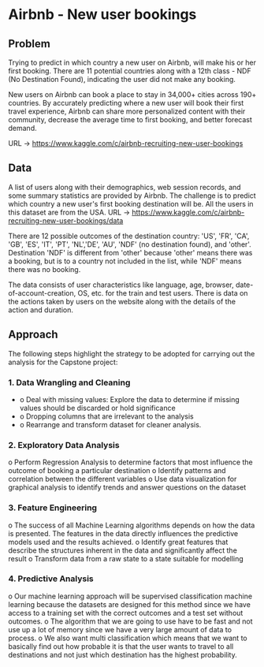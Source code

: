 # Airbnb - New user bookings

## Problem

Trying to predict in which country a new user on Airbnb, will make his or her first booking. There are 11 potential countries along with a 12th class - NDF (No Destination Found), indicating the user did not make any booking.

New users on Airbnb can book a place to stay in 34,000+ cities across 190+ countries. By accurately predicting where a new user will book their first travel experience, Airbnb can share more personalized content with their community, decrease the average time to first booking, and better forecast demand.

URL -> https://www.kaggle.com/c/airbnb-recruiting-new-user-bookings

## Data

A list of users along with their demographics, web session records, and some summary statistics are provided by Airbnb. The challenge is to predict which country a new user's first booking destination will be. All the users in this dataset are from the USA.
URL -> https://www.kaggle.com/c/airbnb-recruiting-new-user-bookings/data

There are 12 possible outcomes of the destination country: 'US', 'FR', 'CA', 'GB', 'ES', 'IT', 'PT', 'NL','DE', 'AU', 'NDF' (no destination found), and 'other'. Destination 'NDF' is different from 'other' because 'other' means there was a booking, but is to a country not included in the list, while 'NDF' means there was no booking. 

The data consists of user characteristics like language, age, browser, date-of-account-creation, OS, etc. for the train and test users. There is data on the actions taken by users on the website along with the details of the action and duration.

## Approach

The following steps highlight the strategy to be adopted for carrying out the analysis for the Capstone project:

### 1.	Data Wrangling and Cleaning

+ o	Deal with missing values: Explore the data to determine if missing values should be discarded or hold significance
+ o	Dropping columns that are irrelevant to the analysis
+ o	Rearrange and transform dataset for cleaner analysis.

### 2.	Exploratory Data Analysis
o	Perform Regression Analysis to determine factors that most influence the outcome of booking a particular destination
o	Identify patterns and correlation between the different variables
o	Use data visualization for graphical analysis to identify trends and answer questions on the dataset

### 3.	Feature Engineering
o	The success of all Machine Learning algorithms depends on how the data is presented. The features in the data directly influences the predictive models used and the results achieved.
o	Identify great features that describe the structures inherent in the data and significantly affect the result
o	Transform data from a raw state to a state suitable for modelling

### 4.	Predictive Analysis
o	Our machine learning approach will be supervised classification machine learning because the datasets are designed for this method since we have access to a training set with the correct outcomes and a test set without outcomes. 
o	The algorithm that we are going to use have to be fast and not use up a lot of memory since we have a very large amount of data to process. 
o	We also want multi classification which means that we want to basically find out how probable it is that the user wants to travel to all destinations and not just which destination has the highest probability.
